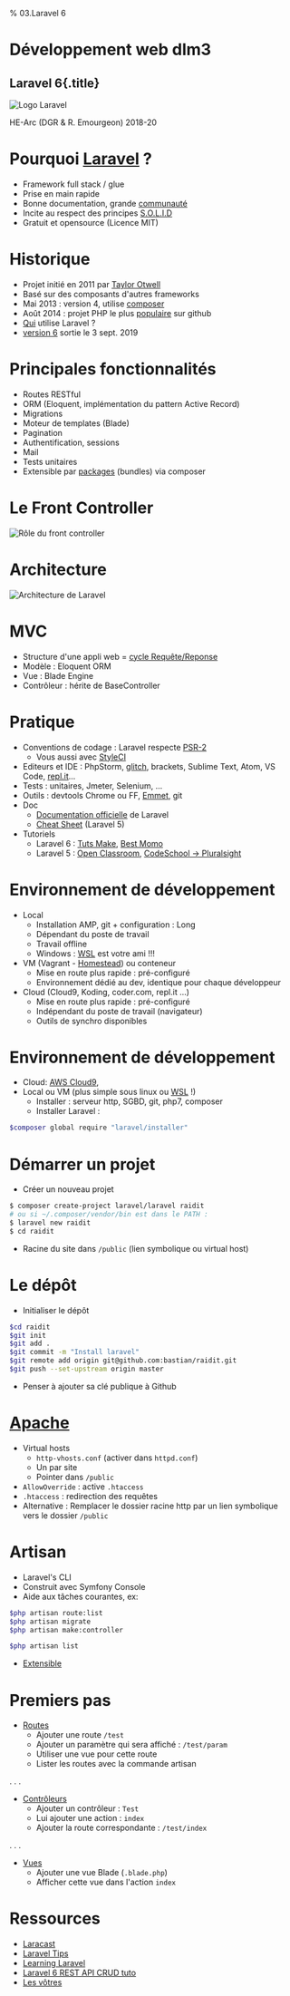 % 03.Laravel 6

# Développement web dlm3

## Laravel 6{.title}

![Logo Laravel](src/img/laravel-logo-big.png)

<footer>HE-Arc (DGR & R. Emourgeon) 2018-20</footer>

# Pourquoi [Laravel](https://laravel.com/) ?

* Framework full stack / glue
* Prise en main rapide
* Bonne documentation, grande [communauté][LaraForum]
* Incite au respect des principes [S.O.L.I.D][SOLID]
* Gratuit et opensource (Licence MIT)

# Historique

* Projet initié en 2011 par [Taylor Otwell][TO]
* Basé sur des composants d'autres frameworks
* Mai 2013 : version 4, utilise [composer][Composer]
* Août 2014 : projet PHP le plus [populaire][LaraStats] sur github
* [Qui][builtwith] utilise Laravel ?
* [version 6][laravel6] sortie le 3 sept. 2019

# Principales fonctionnalités

* Routes RESTful
* ORM (Eloquent, implémentation du pattern Active Record)
* Migrations
* Moteur de templates (Blade)
* Pagination
* Authentification, sessions
* Mail
* Tests unitaires
* Extensible par [packages][Packalyst] (bundles) via composer

# Le Front Controller

![Rôle du front controller](src/img/front-ctrl.jpg "deux")

# Architecture

![Architecture de Laravel](src/img/laravel-architecture.jpg "trois")

# MVC

* Structure d'une appli web = [cycle Requête/Reponse][lifeCycle]
* Modèle : Eloquent ORM
* Vue : Blade Engine
* Contrôleur : hérite de BaseController

# Pratique

* Conventions de codage : Laravel respecte [PSR-2][PSR2]
    * Vous aussi avec [StyleCI][styleci]
* Editeurs et IDE : PhpStorm, [glitch][glitch], brackets, Sublime Text, Atom, VS Code, [repl.it][replit]...
* Tests : unitaires, Jmeter, Selenium, ...
* Outils : devtools Chrome ou FF, [Emmet][emmet], git
* Doc
    * [Documentation officielle][LaraDoc] de Laravel
    * [Cheat Sheet][LaraCheat] (Laravel 5)
* Tutoriels
    * Laravel 6 : [Tuts Make][tutsmake], [Best Momo][tutoBMomo]
    * Laravel 5 : [Open Classroom][tutoOCR], [CodeSchool -> Pluralsight][tutoCS]

# Environnement de développement

* Local
    * Installation AMP, git + configuration : Long
    * Dépendant du poste de travail
    * Travail offline
	* Windows : [WSL][wsl] est votre ami !!!
* VM (Vagrant - [Homestead][homestead]) ou conteneur
    * Mise en route plus rapide : pré-configuré
    * Environnement dédié au dev, identique pour chaque développeur
* Cloud (Cloud9, Koding, coder.com, repl.it ...)
    * Mise en route plus rapide : pré-configuré
    * Indépendant du poste de travail (navigateur)
    * Outils de synchro disponibles

# Environnement de développement

* Cloud: [AWS Cloud9][c9], 
* Local ou VM (plus simple sous linux ou [WSL][wsl] !)
    * Installer : serveur http, SGBD, git, php7, composer
    * Installer Laravel :

```bash
$composer global require "laravel/installer"
```

# Démarrer un projet

* Créer un nouveau projet

```bash
$ composer create-project laravel/laravel raidit
# ou si ~/.composer/vendor/bin est dans le PATH :
$ laravel new raidit
$ cd raidit
```

* Racine du site dans ``/public`` (lien symbolique ou virtual host)

# Le dépôt

* Initialiser le dépôt

```bash
$cd raidit
$git init
$git add .
$git commit -m "Install laravel"
$git remote add origin git@github.com:bastian/raidit.git
$git push --set-upstream origin master
```

* Penser à ajouter sa clé publique à Github

# [Apache](https://help.ubuntu.com/lts/serverguide/httpd.html)

* Virtual hosts
    * `http-vhosts.conf` (activer dans `httpd.conf`)
    * Un par site
    * Pointer dans `/public`
* `AllowOverride` : active `.htaccess`
* `.htaccess` : redirection des requêtes
* Alternative : Remplacer le dossier racine http par un lien symbolique vers le dossier `/public`

# Artisan

* Laravel's CLI
* Construit avec Symfony Console
* Aide aux tâches courantes, ex:

```bash
$php artisan route:list
$php artisan migrate
$php artisan make:controller

$php artisan list
```

* [Extensible][artisan]

# Premiers pas

* [Routes][routing]
    * Ajouter une route `/test`
    * Ajouter un paramètre qui sera affiché : `/test/param`
    * Utiliser une vue pour cette route
    * Lister les routes avec la commande artisan

. . .

* [Contrôleurs][controllers]
    * Ajouter un contrôleur : `Test`
    * Lui ajouter une action : `index`
    * Ajouter la route correspondante : `/test/index`

. . .

* [Vues][views]
    * Ajouter une vue Blade (`.blade.php`)
    * Afficher cette vue dans l'action `index`

# Ressources

* [Laracast](https://laracasts.com/series/laravel-6-from-scratch)
* [Laravel Tips](https://laraveltips.wordpress.com/)
* [Learning Laravel](http://learninglaravel.net/tags/tutorials)
* [Laravel 6 REST API CRUD tuto](https://www.techiediaries.com/laravel-tutorial-rest-crud-api-models-relationships/)
* [Les vôtres](https://github.com/HE-Arc/slides-devweb/wiki/Ressources)

[LaraForum]: http://laravel.io/forum
[SOLID]: http://fr.wikipedia.org/wiki/SOLID_(informatique)
[TO]: http://taylorotwell.com/
[laravel6]: https://itanea.fr/apprendre-le-developpement-web/laravel-6-0-qu-est-ce-que-propose-cette-nouvelle-version-lts-majeure/
[Composer]: https://getcomposer.org/
[LaraStats]: https://github.com/search?l=PHP&q=stars%3A%3E0&ref=searchresults&type=Repositories
[builtwith]: https://madewithlaravel.com/
[Packalyst]: http://packalyst.com/
[lifeCycle]: https://laravel.com/docs/master/lifecycle
[PSR2]: https://laravel.com/docs/5.1/contributions#coding-style
[styleci]: https://styleci.io/
[glitch]: https://glitch.com/
[replit]: https://repl.it/
[emmet]: http://emmet.io/
[LaraDoc]: https://laravel.com/docs/master
[LaraCheat]: https://summerblue.github.io/laravel5-cheatsheet/#
[tutsmake]: https://www.tutsmake.com/laravel-6-tutorial-from-scratch-laravel-step-by-step/
[tutoBMomo]: https://laravel.sillo.org/laravel-6-2/
[tutoOCR]: https://openclassrooms.com/courses/decouvrez-le-framework-php-laravel-1
[tutoCS]: https://www.codeschool.com/courses/try-laravel
[wsl]: https://docs.microsoft.com/en-us/windows/wsl/install-win10
[homestead]: https://laravel.com/docs/5.7/homestead
[c9]: https://github.com/dev-nowornet/Laravel-5.6-Complete-Install-Cloud9-C9
[artisan]: https://laravel.com/docs/master/artisan
[routing]: https://laravel.com/docs/master/routing
[controllers]: https://laravel.com/docs/master/controllers
[views]: https://laravel.com/docs/master/views

<style type="text/css">
    section.title, section#sources, h1.title {display:none;}
    section#premiers-pas ul li ul li,
    section#pratique ul li  ul li{
    font-size: 70%;  
    }
</style>
